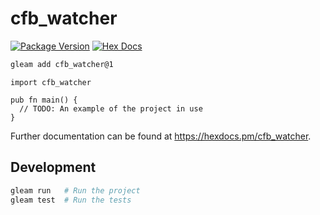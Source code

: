 # cfb_watcher

[![Package Version](https://img.shields.io/hexpm/v/cfb_watcher)](https://hex.pm/packages/cfb_watcher)
[![Hex Docs](https://img.shields.io/badge/hex-docs-ffaff3)](https://hexdocs.pm/cfb_watcher/)

```sh
gleam add cfb_watcher@1
```
```gleam
import cfb_watcher

pub fn main() {
  // TODO: An example of the project in use
}
```

Further documentation can be found at <https://hexdocs.pm/cfb_watcher>.

## Development

```sh
gleam run   # Run the project
gleam test  # Run the tests
```
